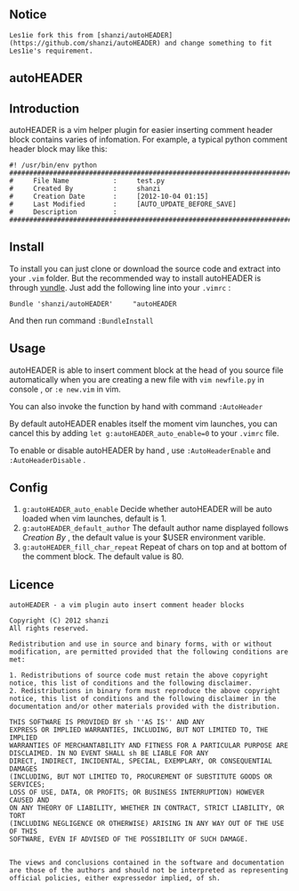 <!--********************************************************************************
*     File Name           :     README.md
*     Created By          :     shanzi
*     Creation Date       :     [2012-10-04 01:10]
*     Last Modified       :     [2017-05-27 23:23]
*     Description         :     Introduction to autoHEADER
*********************************************************************************-->

## Notice
    Les1ie fork this from [shanzi/autoHEADER](https://github.com/shanzi/autoHEADER) and change something to fit Les1ie's requirement. 

## autoHEADER 

## Introduction

autoHEADER is a vim helper plugin for easier inserting comment header block contains varies of infomation.
For example, a typical python comment header block may like this:


    #! /usr/bin/env python
    #################################################################################
    #     File Name           :     test.py
    #     Created By          :     shanzi
    #     Creation Date       :     [2012-10-04 01:15]
    #     Last Modified       :     [AUTO_UPDATE_BEFORE_SAVE]
    #     Description         :     
    #################################################################################

## Install

To install you can just clone or download the source code and extract into your `.vim` folder. 
But the recommended way to install autoHEADER is through [vundle](https://github.com/gmarik/vundle).
Just add the following line into your `.vimrc` :

    Bundle 'shanzi/autoHEADER'     "autoHEADER

And then run command `:BundleInstall`

## Usage

autoHEADER is able to insert comment block at the head of you source file automatically when you are creating
a new file with `vim newfile.py` in console , or `:e new.vim` in vim. 

You can also invoke the function by hand with command `:AutoHeader`

By default autoHEADER enables itself the moment vim launches, you can cancel this by adding
`let g:autoHEADER_auto_enable=0` to your `.vimrc` file.

To enable or disable autoHEADER by hand , use `:AutoHeaderEnable` and `:AutoHeaderDisable` .

## Config

1. `g:autoHEADER_auto_enable`
    Decide whether autoHEADER will be auto loaded when vim launches, default is 1.
2. `g:autoHEADER_default_author`
    The default author name displayed follows _Creation By_ , the default value is
    your $USER environment varible.
3. `g:autoHEADER_fill_char_repeat`
    Repeat of chars on top and at bottom of the comment block.
    The default value is 80.


## Licence

    autoHEADER - a vim plugin auto insert comment header blocks

    Copyright (C) 2012 shanzi
    All rights reserved.

    Redistribution and use in source and binary forms, with or without
    modification, are permitted provided that the following conditions are met:

    1. Redistributions of source code must retain the above copyright
    notice, this list of conditions and the following disclaimer.
    2. Redistributions in binary form must reproduce the above copyright
    notice, this list of conditions and the following disclaimer in the
    documentation and/or other materials provided with the distribution.

    THIS SOFTWARE IS PROVIDED BY sh ''AS IS'' AND ANY
    EXPRESS OR IMPLIED WARRANTIES, INCLUDING, BUT NOT LIMITED TO, THE IMPLIED
    WARRANTIES OF MERCHANTABILITY AND FITNESS FOR A PARTICULAR PURPOSE ARE
    DISCLAIMED. IN NO EVENT SHALL sh BE LIABLE FOR ANY
    DIRECT, INDIRECT, INCIDENTAL, SPECIAL, EXEMPLARY, OR CONSEQUENTIAL DAMAGES
    (INCLUDING, BUT NOT LIMITED TO, PROCUREMENT OF SUBSTITUTE GOODS OR SERVICES;
    LOSS OF USE, DATA, OR PROFITS; OR BUSINESS INTERRUPTION) HOWEVER CAUSED AND
    ON ANY THEORY OF LIABILITY, WHETHER IN CONTRACT, STRICT LIABILITY, OR TORT
    (INCLUDING NEGLIGENCE OR OTHERWISE) ARISING IN ANY WAY OUT OF THE USE OF THIS
    SOFTWARE, EVEN IF ADVISED OF THE POSSIBILITY OF SUCH DAMAGE.


    The views and conclusions contained in the software and documentation 
    are those of the authors and should not be interpreted as representing
    official policies, either expressedor implied, of sh.



